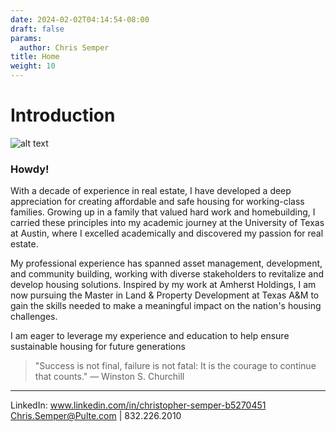 ```yaml
---
date: 2024-02-02T04:14:54-08:00
draft: false
params:
  author: Chris Semper 
title: Home 
weight: 10
---
```


# Introduction

![alt text](https://killakam3084.github.io/semper/assets/1-home-landing-page/img_6004_53673977063_o.jpg)

### Howdy!

With a decade of experience in real estate, I have developed a deep appreciation for creating affordable and safe housing for working-class families. Growing up in a family that valued hard work and homebuilding, I carried these principles into my academic journey at the University of Texas at Austin, where I excelled academically and discovered my passion for real estate.

My professional experience has spanned asset management, development, and community building, working with diverse stakeholders to revitalize and develop housing solutions. Inspired by my work at Amherst Holdings, I am now pursuing the Master in Land & Property Development at Texas A&M to gain the skills needed to make a meaningful impact on the nation's housing challenges.

I am eager to leverage my experience and education to help ensure sustainable housing for future generations

> "Success is not final, failure is not fatal: It is the courage to continue that counts." — Winston S. Churchill

---

LinkedIn: www.linkedin.com/in/christopher-semper-b5270451
Chris.Semper@Pulte.com | 832.226.2010